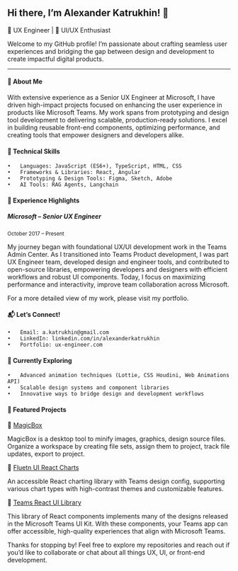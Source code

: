 ## Hi there, I’m Alexander Katrukhin! 👋

🌟 UX Engineer | 🎨 UI/UX Enthusiast

Welcome to my GitHub profile! I’m passionate about crafting seamless user experiences and bridging the gap between design and development to create impactful digital products.

---

#### 🚀 About Me

With extensive experience as a Senior UX Engineer at Microsoft, I have driven high-impact projects focused on enhancing the user experience in products like Microsoft Teams. My work spans from prototyping and design tool development to delivering scalable, production-ready solutions. I excel in building reusable front-end components, optimizing performance, and creating tools that empower designers and developers alike.

#### 🔧 Technical Skills

	•	Languages: JavaScript (ES6+), TypeScript, HTML, CSS
	•	Frameworks & Libraries: React, Angular
	•	Prototyping & Design Tools: Figma, Sketch, Adobe
 	•	AI Tools: RAG Agents, Langchain

#### 📌 Experience Highlights

##### Microsoft – Senior UX Engineer
<sub>October 2017 – Present</sub>

My journey began with foundational UX/UI development work in the Teams Admin Center. As I transitioned into Teams Product development, I was part UX Engineer team, developed design and engineer tools, and contributed to open-source libraries, empowering developers and designers with efficient workflows and robust UI components. Today, I focus on maximizing performance and interactivity, improve team collaboration across Microsoft.

For a more detailed view of my work, please visit my portfolio.

#### 📬 Let’s Connect!

	•	Email: a.katrukhin@gmail.com
	•	LinkedIn: linkedin.com/in/alexanderkatrukhin
	•	Portfolio: ux-engineer.com

#### 🌱 Currently Exploring

	•	Advanced animation techniques (Lottie, CSS Houdini, Web Animations API)
	•	Scalable design systems and component libraries
	•	Innovative ways to bridge design and development workflows

#### 📂 Featured Projects

🔗 [MagicBox](https://github.com/akatrukhin/MagicBox)

MagicBox is a desktop tool to minify images, graphics, design source files. Organize a workspace by creating file sets, assign them to project, track file updates, export to project.

🔗 [Fluetn UI React Charts](https://officedev.github.io/microsoft-data-visualization-library/?path=/story/charts-stacked-bar--high-contrast)

An accessible React charting library with Teams design config, supporting various chart types with high-contrast themes and customizable features.

🔗 [Teams React UI Library](https://63587347138fdad13ed63ccd-omfbjvvebn.chromatic.com/?path=/story/ui-templates-task-boards--kitchen-sink)

This library of React components implements many of the designs released in the Microsoft Teams UI Kit. With these components, your Teams app can offer accessible, high-quality experiences that align with Microsoft Teams.

Thanks for stopping by! Feel free to explore my repositories and reach out if you’d like to collaborate or chat about all things UX, UI, or front-end development.
